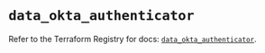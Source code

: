 # `data_okta_authenticator`

Refer to the Terraform Registry for docs: [`data_okta_authenticator`](https://registry.terraform.io/providers/okta/okta/4.10.0/docs/data-sources/authenticator).

